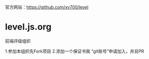 官方网站：https://github.com/xv700/level  

# level.js.org
前端评级组织

1.参加本组织先Fork项目
2.添加一个保证书我 “git账号”申请加入，并且PR
